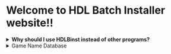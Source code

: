 # Welcome to HDL Batch Installer website!!





<details>
  <summary> <b> Why should I use HDLBinst instead of other programs? </b> </summary>

> The idea behind this GUI consists on combining the strengths of each program that serves this same purpose.
>
> [Learn more here](./why_hdlbinst_is_better.html)

</details>

<details>
  <summary>Game Name Database </summary>

> Just like HDL Batch, this GUI will automatically search the Game Title for the PS2 ISO you're about to Install.
>
> the program has an Internal Database with `14346` Game Titles!
>
> however, you can use an external database Instead.
>
> when the program can't find the Game Title on the Database (or the Database is disabled) the name of the ISO file is assigned as the title Instead (without the extension)
>
> If you find a Game ID that isn´t registered in our database Open a new [__Database Update Request__](https://github.com/israpps/HDL-Batch-installer/issues/new?assignees=&labels=Database+issue&template=database-update-request.md&title=Database+update+Request)

  <details>
    <summary>Create Custom Database: </summary>


the sintax of the Database entry is:
```Bash
GAME_ID;GAMENAME
```
and the file must end with the line:
```
END_OF_DATABASE
```
the file should be named `gamename.DB`, and it must remain with the Program

a [copy of the internal database](https://github.com/israpps/HDL-Batch-installer/blob/main/Database/gamename.csv) is provided at this repo, (thanks to VTSTech and everyone that contributed to the game title list from PSX-Place)
  </details>
</details>
